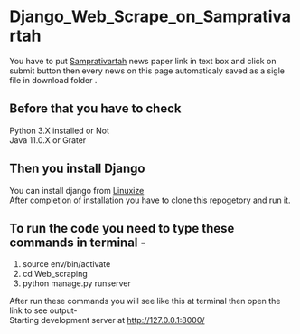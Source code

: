 # Django_Web_Scrape_on_Samprativartah
You have to put [Samprativartah](http://samprativartah.in/) news paper link in text box and click on submit button then every news on this page automaticaly saved as a sigle file in download folder .
## Before that you have to check  
Python 3.X installed or Not  
Java 11.0.X or Grater  
## Then you install Django  
You can install django from [Linuxize](https://linuxize.com/post/how-to-install-django-on-ubuntu-18-04/)  
After completion of installation you have to clone this repogetory and run it.  
## To run the code you need to type these commands in terminal - 
1. source env/bin/activate  
2. cd Web_scraping  
3. python manage.py runserver  

After run these commands you will see like this at terminal then open the link to see output-  
Starting development server at http://127.0.0.1:8000/
